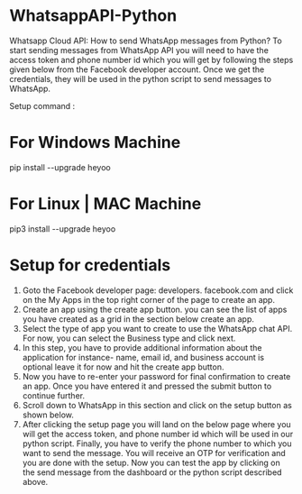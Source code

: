 # WhatsappAPI-Python

Whatsapp Cloud API: How to send WhatsApp messages from Python?
To start sending messages from WhatsApp API you will need to have the access token and phone number id which you will get by following the steps given below from the Facebook developer account. Once we get the credentials, they will be used in the python script to send messages to WhatsApp.

Setup command :

# For Windows Machine

pip install --upgrade heyoo

# For Linux | MAC Machine

pip3 install --upgrade heyoo

# Setup for credentials

1. Goto the Facebook developer page: developers. facebook.com and click on the My Apps in the top right corner of the page to create an app.
2. Create an app using the create app button. you can see the list of apps you have created as a grid in the section below create an app.
3. Select the type of app you want to create to use the WhatsApp chat API. For now, you can select the Business type and click next.
4. In this step, you have to provide additional information about the application for instance- name, email id, and business account is optional leave it for now and hit the create app button.
5. Now you have to re-enter your password for final confirmation to create an app. Once you have entered it and pressed the submit button to continue further.
6. Scroll down to WhatsApp in this section and click on the setup button as shown below.
7. After clicking the setup page you will land on the below page where you will get the access token, and phone number id which will be used in our python script. Finally, you have to verify the phone number to which you want to send the message. You will receive an OTP for verification and you are done with the setup. Now you can test the app by clicking on the send message from the dashboard or the python script described above.
